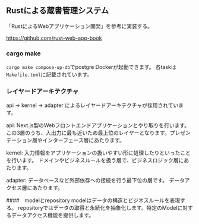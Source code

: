 ## Rustによる蔵書管理システム
「RustによるWebアプリケーション開発」を参考に実装する。

https://github.com/rust-web-app-book

### cargo make
`cargo make compose-up-db`でpostgre Dockerが起動できます。
各taskは`Makefile.toml`に記載されています。


### レイヤードアーキテクチャ
api → kernel → adapter によるレイヤードアーキテクチャが採用されています。

api: Next.js製のWebフロントエンドアプリケーションとやり取りを行います。この3層のうち、入出力に最も近いため最上位のレイヤーとなります。プレゼンテーション層やインターフェース層にあたります。

kernel: 入力情報をアプリケーションの扱いやすい形に処理したりといったことを行います。
ドメインやビジネスルールを扱う層で、ビジネスロジック層にあたります。

adapter: データベースなど外部依存への接続を行う最下位の層です。
データアクセス層にあたります。


####　modelとrepository
modelはデータの構造とビジネスルールを表現する。
repositoryではデータの取得と永続化を抽象化します。特定のModelに対するデータアクセス機能を提供します。